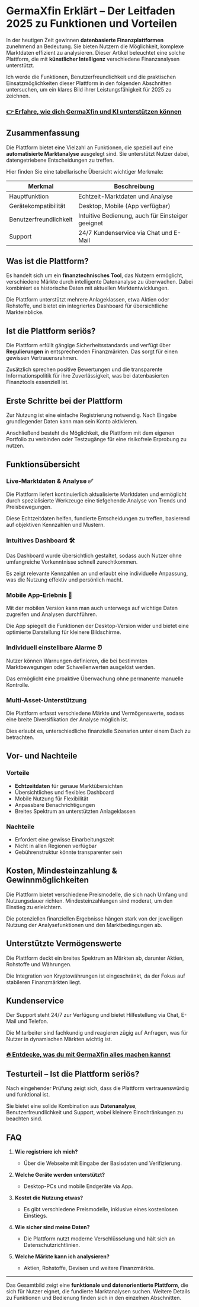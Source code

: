 # GermaXfin Erklärt – Der Leitfaden 2025 zu Funktionen und Vorteilen
   
In der heutigen Zeit gewinnen **datenbasierte Finanzplattformen** zunehmend an Bedeutung. Sie bieten Nutzern die Möglichkeit, komplexe Marktdaten effizient zu analysieren. Dieser Artikel beleuchtet eine solche Plattform, die mit **künstlicher Intelligenz** verschiedene Finanzanalysen unterstützt.  

Ich werde die Funktionen, Benutzerfreundlichkeit und die praktischen Einsatzmöglichkeiten dieser Plattform in den folgenden Abschnitten untersuchen, um ein klares Bild ihrer Leistungsfähigkeit für 2025 zu zeichnen.  

### [👉 Erfahre, wie dich GermaXfin und KI unterstützen können](https://tinyurl.com/mte4j4kp)
## Zusammenfassung  
Die Plattform bietet eine Vielzahl an Funktionen, die speziell auf eine **automatisierte Marktanalyse** ausgelegt sind. Sie unterstützt Nutzer dabei, datengetriebene Entscheidungen zu treffen.  

Hier finden Sie eine tabellarische Übersicht wichtiger Merkmale:  

| Merkmal                | Beschreibung                                  |  
|------------------------|-----------------------------------------------|  
| Hauptfunktion          | Echtzeit-Marktdaten und Analyse                |  
| Gerätekompatibilität   | Desktop, Mobile (App verfügbar)                 |  
| Benutzerfreundlichkeit | Intuitive Bedienung, auch für Einsteiger geeignet |  
| Support                | 24/7 Kundenservice via Chat und E-Mail          |  

## Was ist die Plattform?  
Es handelt sich um ein **finanztechnisches Tool**, das Nutzern ermöglicht, verschiedene Märkte durch intelligente Datenanalyse zu überwachen. Dabei kombiniert es historische Daten mit aktuellen Marktentwicklungen.  

Die Plattform unterstützt mehrere Anlageklassen, etwa Aktien oder Rohstoffe, und bietet ein integriertes Dashboard für übersichtliche Markteinblicke.  

## Ist die Plattform seriös?  
Die Plattform erfüllt gängige Sicherheitsstandards und verfügt über **Regulierungen** in entsprechenden Finanzmärkten. Das sorgt für einen gewissen Vertrauensrahmen.  

Zusätzlich sprechen positive Bewertungen und die transparente Informationspolitik für ihre Zuverlässigkeit, was bei datenbasierten Finanztools essenziell ist.  

## Erste Schritte bei der Plattform  
Zur Nutzung ist eine einfache Registrierung notwendig. Nach Eingabe grundlegender Daten kann man sein Konto aktivieren.  

Anschließend besteht die Möglichkeit, die Plattform mit dem eigenen Portfolio zu verbinden oder Testzugänge für eine risikofreie Erprobung zu nutzen.  

## Funktionsübersicht  
### Live-Marktdaten & Analyse ✅  
Die Plattform liefert kontinuierlich aktualisierte Marktdaten und ermöglicht durch spezialisierte Werkzeuge eine tiefgehende Analyse von Trends und Preisbewegungen.  

Diese Echtzeitdaten helfen, fundierte Entscheidungen zu treffen, basierend auf objektiven Kennzahlen und Mustern.  

### Intuitives Dashboard 🛠️  
Das Dashboard wurde übersichtlich gestaltet, sodass auch Nutzer ohne umfangreiche Vorkenntnisse schnell zurechtkommen.  

Es zeigt relevante Kennzahlen an und erlaubt eine individuelle Anpassung, was die Nutzung effektiv und persönlich macht.  

### Mobile App-Erlebnis 📱  
Mit der mobilen Version kann man auch unterwegs auf wichtige Daten zugreifen und Analysen durchführen.  

Die App spiegelt die Funktionen der Desktop-Version wider und bietet eine optimierte Darstellung für kleinere Bildschirme.  

### Individuell einstellbare Alarme ⏰  
Nutzer können Warnungen definieren, die bei bestimmten Marktbewegungen oder Schwellenwerten ausgelöst werden.  

Das ermöglicht eine proaktive Überwachung ohne permanente manuelle Kontrolle.  

### Multi-Asset-Unterstützung  
Die Plattform erfasst verschiedene Märkte und Vermögenswerte, sodass eine breite Diversifikation der Analyse möglich ist.  

Dies erlaubt es, unterschiedliche finanzielle Szenarien unter einem Dach zu betrachten.  

## Vor- und Nachteile  
### Vorteile  
- **Echtzeitdaten** für genaue Marktübersichten  
- Übersichtliches und flexibles Dashboard  
- Mobile Nutzung für Flexibilität  
- Anpassbare Benachrichtigungen  
- Breites Spektrum an unterstützten Anlageklassen  

### Nachteile  
- Erfordert eine gewisse Einarbeitungszeit  
- Nicht in allen Regionen verfügbar  
- Gebührenstruktur könnte transparenter sein  

## Kosten, Mindesteinzahlung & Gewinnmöglichkeiten  
Die Plattform bietet verschiedene Preismodelle, die sich nach Umfang und Nutzungsdauer richten. Mindesteinzahlungen sind moderat, um den Einstieg zu erleichtern.  

Die potenziellen finanziellen Ergebnisse hängen stark von der jeweiligen Nutzung der Analysefunktionen und den Marktbedingungen ab.  

## Unterstützte Vermögenswerte  
Die Plattform deckt ein breites Spektrum an Märkten ab, darunter Aktien, Rohstoffe und Währungen.  

Die Integration von Kryptowährungen ist eingeschränkt, da der Fokus auf stabileren Finanzmärkten liegt.  

## Kundenservice  
Der Support steht 24/7 zur Verfügung und bietet Hilfestellung via Chat, E-Mail und Telefon.  

Die Mitarbeiter sind fachkundig und reagieren zügig auf Anfragen, was für Nutzer in dynamischen Märkten wichtig ist.  

### [🔥 Entdecke, was du mit GermaXfin alles machen kannst](https://tinyurl.com/mte4j4kp)
## Testurteil – Ist die Plattform seriös?  
Nach eingehender Prüfung zeigt sich, dass die Plattform vertrauenswürdig und funktional ist.  

Sie bietet eine solide Kombination aus **Datenanalyse**, Benutzerfreundlichkeit und Support, wobei kleinere Einschränkungen zu beachten sind.  

## FAQ  
1. **Wie registriere ich mich?**  
   - Über die Webseite mit Eingabe der Basisdaten und Verifizierung.  

2. **Welche Geräte werden unterstützt?**  
   - Desktop-PCs und mobile Endgeräte via App.  

3. **Kostet die Nutzung etwas?**  
   - Es gibt verschiedene Preismodelle, inklusive eines kostenlosen Einstiegs.  

4. **Wie sicher sind meine Daten?**  
   - Die Plattform nutzt moderne Verschlüsselung und hält sich an Datenschutzrichtlinien.  

5. **Welche Märkte kann ich analysieren?**  
   - Aktien, Rohstoffe, Devisen und weitere Finanzmärkte.  

---

Das Gesamtbild zeigt eine **funktionale und datenorientierte Plattform**, die sich für Nutzer eignet, die fundierte Marktanalysen suchen. Weitere Details zu Funktionen und Bedienung finden sich in den einzelnen Abschnitten.